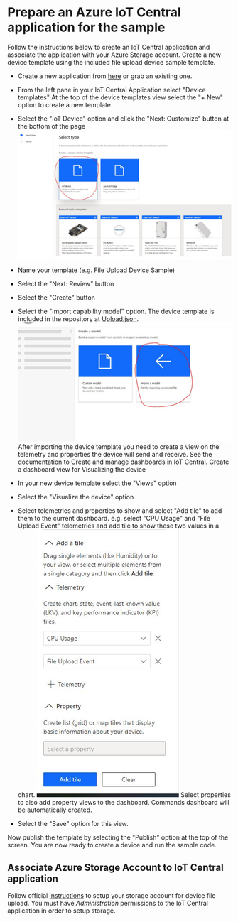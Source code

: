 # Prepare an Azure IoT Central application for the sample

Follow the instructions below to create an IoT Central application and associate the application with your Azure Storage account. Create a new device template using the included file upload device sample template.

- Create a new application from [here](https://apps.azureiotcentral.com/build) or grab an existing one.
- From the left pane in your IoT Central Application select "Device templates"
  At the top of the device templates view select the "+ New" option to create a new template
- Select the "IoT Device" option and click the "Next: Customize" button at the bottom of the page
  ![iot_device](../media/iot_device.jpg)

- Name your template (e.g. File Upload Device Sample)
- Select the "Next: Review" button
- Select the "Create" button
- Select the "Import capability model" option. The device template is included in the repository at [Upload.json](../Upload.json).
  ![import_model](../media/import_model.jpg)
  After importing the device template you need to create a view on the telemetry and properties the device will send and receive. See the documentation to Create and manage dashboards in IoT Central. Create a dashboard view for Visualizing the device

- In your new device template select the "Views" option
- Select the "Visualize the device" option
- Select telemetries and properties to show and select "Add tile" to add them to the current dashboard.
  e.g. select "CPU Usage" and "File Upload Event" telemetries and add tile to show these two values in a chart.
  ![add_telemetry](../media/add_telemetry.jpg)
  Select properties to also add property views to the dashboard. Commands dashboard will be automatically created.
- Select the "Save" option for this view.

Now publish the template by selecting the "Publish" option at the top of the screen. You are now ready to create a device and run the sample code.

## Associate Azure Storage Account to IoT Central application
Follow official [instructions](https://aka.ms/iotcentral-file-upload) to setup your storage account for device file upload. You must have _Administration_ permissions to the IoT Central application in order to setup storage.